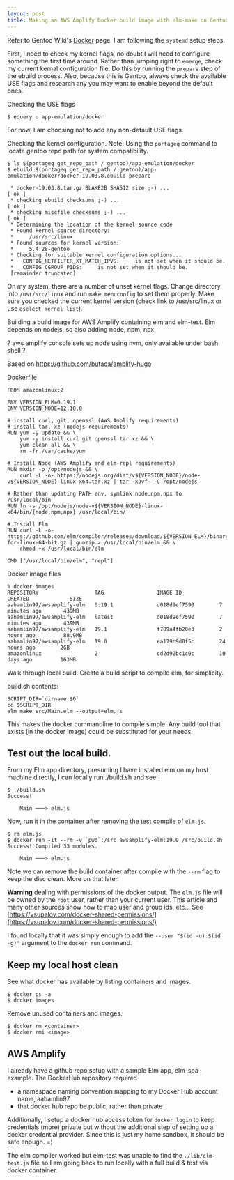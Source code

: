 ```yaml
---
layout: post
title: Making an AWS Amplify Docker build image with elm-make on Gentoo
---
```


Refer to Gentoo Wiki's [Docker](https://wiki.gentoo.org/wiki/Docker) page. I am following the `systemd` setup steps.

First, I need to check my kernel flags, no doubt I will need to configure something the first time around.  Rather than jumping right to `emerge`, check my current kernal configuration file. Do this by running the `prepare` step of the ebuild process. Also, because this is Gentoo, always check the available USE flags and research any you may want to enable beyond the default ones.

Checking the USE flags
```
$ equery u app-emulation/docker
```

For now, I am choosing not to add any non-default USE flags.

Checking the kernel configuration. 
Note: Using the `portageq` command to locate gentoo repo path for system compatibility.
```
$ ls $(portageq get_repo_path / gentoo)/app-emulation/docker
$ ebuild $(portageq get_repo_path / gentoo)/app-emulation/docker/docker-19.03.8.ebuild prepare

 * docker-19.03.8.tar.gz BLAKE2B SHA512 size ;-) ...                     [ ok ]
 * checking ebuild checksums ;-) ...                                     [ ok ]
 * checking miscfile checksums ;-) ...                                   [ ok ]
 * Determining the location of the kernel source code
 * Found kernel source directory:
 *     /usr/src/linux
 * Found sources for kernel version:
 *     5.4.28-gentoo
 * Checking for suitable kernel configuration options...
 *   CONFIG_NETFILTER_XT_MATCH_IPVS:	 is not set when it should be.
 *   CONFIG_CGROUP_PIDS:	 is not set when it should be.
 [remainder truncated]
```

On my system, there are a number of unset kernel flags. Change directory into `/usr/src/linux` and run `make menuconfig` to set them properly. Make sure you checked the current kernel version \(check link to /usr/src/linux or use `eselect kernel list`\).

Building a build image for AWS Amplify containing elm and elm-test. Elm depends on nodejs, so also adding node, npm, npx.

? aws amplify console sets up node using nvm, only available under bash shell ?

Based on https://github.com/butaca/amplify-hugo

Dockerfile
```
FROM amazonlinux:2

ENV VERSION_ELM=0.19.1
ENV VERSION_NODE=12.10.0

# install curl, git, openssl (AWS Amplify requirements)
# install tar, xz (nodejs requirements)
RUN yum -y update && \
    yum -y install curl git openssl tar xz && \
    yum clean all && \
    rm -fr /var/cache/yum

# Install Node (AWS Amplify and elm-repl requirements)
RUN mkdir -p /opt/nodejs && \
    curl -L -o- https://nodejs.org/dist/v${VERSION_NODE}/node-v${VERSION_NODE}-linux-x64.tar.xz | tar -xJvf- -C /opt/nodejs

# Rather than updating PATH env, symlink node,npm,npx to /usr/local/bin
RUN ln -s /opt/nodejs/node-v${VERSION_NODE}-linux-x64/bin/{node,npm,npx} /usr/local/bin/

# Install Elm
RUN curl -L -o- https://github.com/elm/compiler/releases/download/${VERSION_ELM}/binary-for-linux-64-bit.gz | gunzip > /usr/local/bin/elm && \
    chmod +x /usr/local/bin/elm

CMD ["/usr/local/bin/elm", "repl"]
```

Docker image files

```
% docker images       
REPOSITORY                  TAG                 IMAGE ID            CREATED             SIZE
aahamlin97/awsamplify-elm   0.19.1              d018d9ef7590        7 minutes ago       439MB
aahamlin97/awsamplify-elm   latest              d018d9ef7590        7 minutes ago       439MB
aahamlin97/awsamplify-elm   19.1                f789a4fb20e3        2 hours ago         88.9MB
aahamlin97/awsamplify-elm   19.0                ea179b9d0f5c        24 hours ago        2GB
amazonlinux                 2                   cd2d92bc1c0c        10 days ago         163MB
```



Walk through local build.
Create a build script to compile elm, for simplicity.

build.sh contents:
```
SCRIPT_DIR=`dirname $0`
cd $SCRIPT_DIR
elm make src/Main.elm --output=elm.js
```
This makes the docker commandline to compile simple. Any build tool that exists \(in the docker image\) could be substituted for your needs.

## Test out the local build.

From my Elm app directory, presuming I have installed elm on my host machine directly, I can locally run ./build.sh and see:
```
$ ./build.sh
Success!     

    Main ───> elm.js

```

Now, run it in the container after removing the test compile of `elm.js`. 
```
$ rm elm.js
$ docker run -it --rm -v `pwd`:/src awsamplify-elm:19.0 /src/build.sh
Success! Compiled 33 modules.

    Main ───> elm.js

```

Note we can remove the build container after compile with the `--rm` flag to keep the disc clean. More on that later.

**Warning** dealing with permissions of the docker output. The `elm.js` file will be owned by the `root` user, rather than your current user. This article and many other sources show how to map user and group ids, etc... See [https://vsupalov.com/docker-shared-permissions/](https://vsupalov.com/docker-shared-permissions/)

I found locally that it was simply enough to add the `--user "$(id -u):$(id -g)"` argument to the `docker run` command.


## Keep my local host clean

See what docker has available by listing containers and images.
```
$ docker ps -a
$ docker images
```

Remove unused containers and images.
```
$ docker rm <container>
$ docker rmi <image>
```

## AWS Amplify

I already have a github repo setup with a sample Elm app, elm-spa-example.
The DockerHub repository required 
- a namespace naming convention mapping to my Docker Hub account name, aahamlin97
- that docker hub repo be public, rather than private

Additionally, I setup a docker hub access token for `docker login` to keep credentials \(more\) private but without the additional step of setting up a docker credential provider. Since this is just my home sandbox, it should be safe enough. =\)


The elm compiler worked but elm-test was unable to find the `./lib/elm-test.js` file so I am going back to run locally with a full build & test via docker container.

